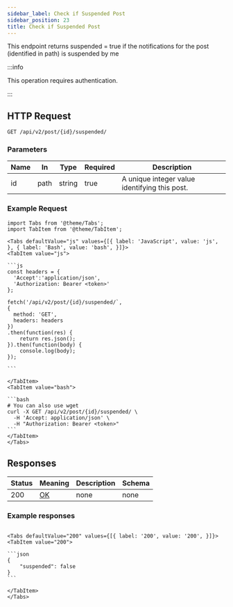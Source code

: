```yaml
---
sidebar_label: Check if Suspended Post
sidebar_position: 23
title: Check if Suspended Post
---
```


This endpoint returns suspended = true if the notifications for the post (identified in path) is suspended by me

:::info

This operation requires authentication.

:::

## HTTP Request

`GET /api/v2/post/{id}/suspended/`

### Parameters

|Name|In|Type|Required| Description                                         |
|---|---|---|---|-----------------------------------------------------|
|id|path|string|true| A unique integer value identifying this post. |

### Example Request

````mdx-code-block
import Tabs from '@theme/Tabs';
import TabItem from '@theme/TabItem';

<Tabs defaultValue="js" values={[{ label: 'JavaScript', value: 'js', }, { label: 'Bash', value: 'bash', }]}>
<TabItem value="js">

```js
const headers = {
  'Accept':'application/json',
  'Authorization: Bearer <token>'
};

fetch('/api/v2/post/{id}/suspended/`,
{
  method: 'GET',
  headers: headers
})
.then(function(res) {
    return res.json();
}).then(function(body) {
    console.log(body);
});

```

</TabItem>
<TabItem value="bash">

```bash
# You can also use wget
curl -X GET /api/v2/post/{id}/suspended/ \
  -H 'Accept: application/json' \
  -H "Authorization: Bearer <token>"
```
</TabItem>
</Tabs>
````

## Responses

|Status|Meaning|Description|Schema|
|---|---|---|---|
|200|[OK](https://tools.ietf.org/html/rfc7231#section-6.3.1)|none|none|

### Example responses


````mdx-code-block

<Tabs defaultValue="200" values={[{ label: '200', value: '200', }]}>
<TabItem value="200">

```json
{
    "suspended": false
}
```

</TabItem>
</Tabs>
````




